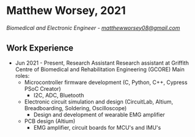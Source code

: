 # Matthew Worsey,   2021
###### Biomedical and Electronic Engineer -  matthewworsey08@gmail.com

## Work Experience
- Jun 2021 - Present,   Research Assistant
Research assistant at Griffith Centre of Biomedical and Rehabilitation Engineering (GCORE)
Main roles:
  - Microcontroller firmware development (C, Python, C++, Cypress PSoC Creator)
    - I2C, ADC, Bluetooth
  - Electronic circuit simulation and design (CircuitLab, Altium, Breadboarding, Soldering, Oscilloscope)
    - Design and development of wearable EMG amplifier
  - PCB design (Altium)
    - EMG amplifier, circuit boards for MCU's and IMU's

